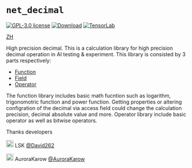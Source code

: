# `net_decimal`

[![GPL-3.0 license](https://badgen.net/badge/License/GPL3/red)](LICENSE)
[![Download](https://badgen.net/badge/DownloadZip/v.0.96beta/green)](https://github.com/AuroraKarow/net_decimal/archive/refs/heads/main.zip)
[![TensorLab](https://badgen.net/badge/github/TensorLabX?icon=github&color=purple)](https://github.com/AuroraKarow/TensorLabX)

[ZH](README.md)

High precision decimal. This is a calculation library for high precision decimal operation in AI testing & experiment. This library is consisted by 3 parts respectively:

- [Function](wiki/function_en.md)
- [Field](wiki/field_en.md)
- [Operator](wiki/operator_en.md)

The function library includes basic math fucntion such as logarithm, trigonomotric function and power function. Getting properties or altering configration of the decimal via access field could change the calculation precision, decimal absolute value and more. Operator library include basic operator as well as bitwise operators.

Thanks developers

<img src="https://avatars.githubusercontent.com/u/57707515" width = "20px" /> LSK [@David262](https://github.com/David262)

<img src="https://avatars.githubusercontent.com/u/34509899" width = "20px" /> AuroraKarow [@AuroraKarow](https://github.com/AuroraKarow)
